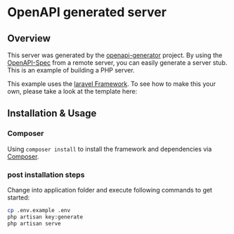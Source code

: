 # OpenAPI generated server

## Overview
This server was generated by the [openapi-generator](https://github.com/openapitools/openapi-generator) project.  By using the
[OpenAPI-Spec](https://github.com/swagger-api/swagger-core/wiki) from a remote server, you can easily generate a server stub.  This
is an example of building a PHP server.

This example uses the [laravel Framework](http://laravel.com/).  To see how to make this your own, please take a look at the template here:

## Installation & Usage
### Composer

Using `composer install` to install the framework and dependencies via [Composer](http://getcomposer.org/).

### post installation steps

Change into application folder and execute following commands to get started:

```sh
cp .env.example .env
php artisan key:generate
php artisan serve
```